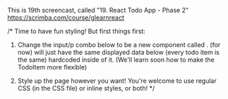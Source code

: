 This is 19th screencast, called "19. React Todo App - Phase 2"
https://scrimba.com/course/glearnreact

/*
Time to have fun styling! But first things first: 

1. Change the input/p combo below to be a new component called <TodoItem />. <TodoItem /> (for now) will just have the same displayed data below (every todo item is the same) hardcoded inside of it. (We'll learn soon how to make the TodoItem more flexible)
    
2. Style up the page however you want! You're welcome to use regular CSS (in the CSS file) or inline styles, or both!
*/